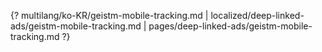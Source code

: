 {? multilang/ko-KR/geistm-mobile-tracking.md | localized/deep-linked-ads/geistm-mobile-tracking.md | pages/deep-linked-ads/geistm-mobile-tracking.md ?}
